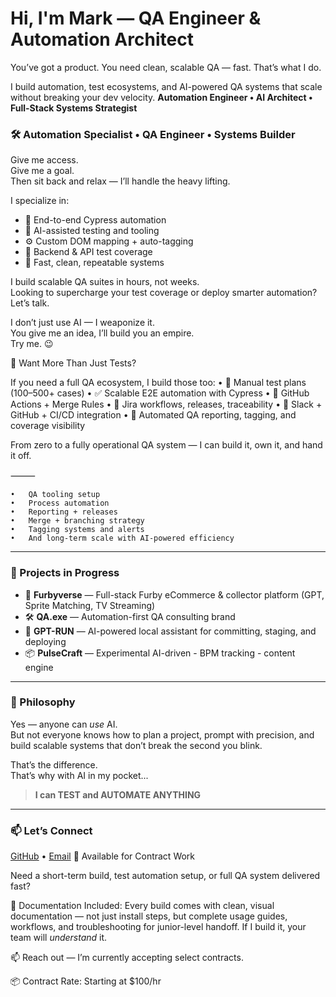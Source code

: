 # Hi, I'm Mark — QA Engineer & Automation Architect

You’ve got a product.
You need clean, scalable QA — fast.
That’s what I do.

I build automation, test ecosystems, and AI-powered QA systems that scale without breaking your dev velocity.
**Automation Engineer • AI Architect • Full-Stack Systems Strategist**
### 🛠️ Automation Specialist • QA Engineer • Systems Builder

Give me access.  
Give me a goal.  
Then sit back and relax — I’ll handle the heavy lifting.

I specialize in:
- 🔁 End-to-end Cypress automation
- 🧠 AI-assisted testing and tooling
- ⚙️ Custom DOM mapping + auto-tagging
- 🧪 Backend & API test coverage
- 🚀 Fast, clean, repeatable systems

I build scalable QA suites in hours, not weeks.  
Looking to supercharge your test coverage or deploy smarter automation?  
Let’s talk.

I don’t just use AI — I weaponize it.  
You give me an idea, I’ll build you an empire.  
Try me. 😉

🧱 Want More Than Just Tests?

If you need a full QA ecosystem, I build those too:
	•	🧪 Manual test plans (100–500+ cases)
	•	✅ Scalable E2E automation with Cypress
	•	🧰 GitHub Actions + Merge Rules
	•	🧩 Jira workflows, releases, traceability
	•	🔄 Slack + GitHub + CI/CD integration
	•	🚀 Automated QA reporting, tagging, and coverage visibility

From zero to a fully operational QA system — I can build it, own it, and hand it off.

⸻

	•	QA tooling setup
	•	Process automation
	•	Reporting + releases
	•	Merge + branching strategy
	•	Tagging systems and alerts
	•	And long-term scale with AI-powered efficiency

---


### 🚀 Projects in Progress
- 🧸 **Furbyverse** — Full-stack Furby eCommerce & collector platform (GPT, Sprite Matching, TV Streaming)
- 🛠 **QA.exe** — Automation-first QA consulting brand
- 🔐 **GPT-RUN** — AI-powered local assistant for committing, staging, and deploying
- 📦 **PulseCraft** — Experimental AI-driven - BPM tracking - content engine

---

### 🧠 Philosophy
Yes — anyone can *use* AI.  
But not everyone knows how to plan a project, prompt with precision, and build scalable systems that don’t break the second you blink.

That’s the difference.  
That’s why with AI in my pocket...  
> **I can TEST and AUTOMATE ANYTHING**

---

### 📫 Let’s Connect
[GitHub](https://github.com/realmookulus) • [Email](mailto:mrosenthal@live.com)
🧩 Available for Contract Work

Need a short-term build, test automation setup, or full QA system delivered fast?

📘 Documentation Included:
Every build comes with clean, visual documentation — not just install steps, but complete usage guides, workflows, and troubleshooting for junior-level handoff.
If I build it, your team will *understand* it.

📫 Reach out — I’m currently accepting select contracts.

📦 Contract Rate: Starting at $100/hr
